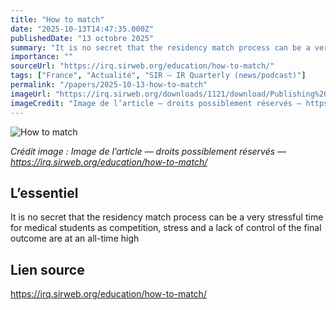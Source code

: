 ```yaml
---
title: "How to match"
date: "2025-10-13T14:47:35.000Z"
publishedDate: "13 octobre 2025"
summary: "It is no secret that the residency match process can be a very stressful time for medical students as competition, stress and a lack of control of the final outcome are at an all-time high"
importance: ""
sourceUrl: "https://irq.sirweb.org/education/how-to-match/"
tags: ["France", "Actualité", "SIR — IR Quarterly (news/podcast)"]
permalink: "/papers/2025-10-13-how-to-match"
imageUrl: "https://irq.sirweb.org/downloads/1121/download/Publishing%20a%20book.jpg?cb=980c289428d5eb434271091ec3d0242c&amp;w=1177"
imageCredit: "Image de l’article — droits possiblement réservés — https://irq.sirweb.org/education/how-to-match/"
---
```


![How to match](https://irq.sirweb.org/downloads/1121/download/Publishing%20a%20book.jpg?cb=980c289428d5eb434271091ec3d0242c&amp;w=1177)

*Crédit image : Image de l’article — droits possiblement réservés — https://irq.sirweb.org/education/how-to-match/*

## L’essentiel

It is no secret that the residency match process can be a very stressful time for medical students as competition, stress and a lack of control of the final outcome are at an all-time high

## Lien source

https://irq.sirweb.org/education/how-to-match/
